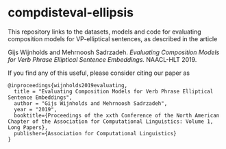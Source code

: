 # compdisteval-ellipsis
This repository links to the datasets, models and code for evaluating composition models for VP-elliptical sentences, as described in the article

Gijs Wijnholds and Mehrnoosh Sadrzadeh. *Evaluating Composition Models for Verb Phrase Elliptical Sentence Embeddings.* NAACL-HLT 2019.

If you find any of this useful, please consider citing our paper as

```
@inproceedings{wijnholds2019evaluating,
  title = "Evaluating Composition Models for Verb Phrase Elliptical Sentence Embeddings",
  author = "Gijs Wijnholds and Mehrnoosh Sadrzadeh",
  year = "2019",
  booktitle={Proceedings of the xxth Conference of the North American Chapter of the Association for Computational Linguistics: Volume 1, Long Papers},
  publisher={Association for Computational Linguistics}
}
```


